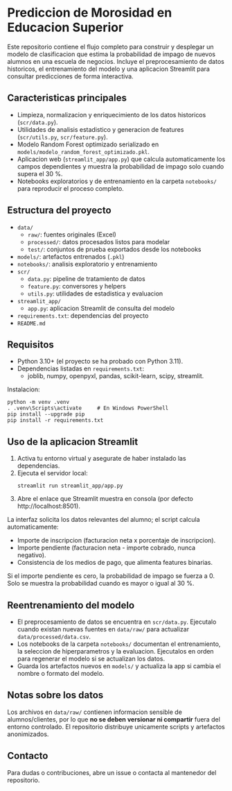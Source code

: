 ﻿# Prediccion de Morosidad en Educacion Superior

Este repositorio contiene el flujo completo para construir y desplegar un modelo de clasificacion que estima la probabilidad de impago de nuevos alumnos en una escuela de negocios. Incluye el preprocesamiento de datos historicos, el entrenamiento del modelo y una aplicacion Streamlit para consultar predicciones de forma interactiva.

## Caracteristicas principales
- Limpieza, normalizacion y enriquecimiento de los datos historicos (`scr/data.py`).
- Utilidades de analisis estadistico y generacion de features (`scr/utils.py`, `scr/feature.py`).
- Modelo Random Forest optimizado serializado en `models/modelo_random_forest_optimizado.pkl`.
- Aplicacion web (`streamlit_app/app.py`) que calcula automaticamente los campos dependientes y muestra la probabilidad de impago solo cuando supera el 30 %.
- Notebooks exploratorios y de entrenamiento en la carpeta `notebooks/` para reproducir el proceso completo.

## Estructura del proyecto
- `data/`
  - `raw/`: fuentes originales (Excel)
  - `processed/`: datos procesados listos para modelar
  - `test/`: conjuntos de prueba exportados desde los notebooks
- `models/`: artefactos entrenados (`.pkl`)
- `notebooks/`: analisis exploratorio y entrenamiento
- `scr/`
  - `data.py`: pipeline de tratamiento de datos
  - `feature.py`: conversores y helpers
  - `utils.py`: utilidades de estadistica y evaluacion
- `streamlit_app/`
  - `app.py`: aplicacion Streamlit de consulta del modelo
- `requirements.txt`: dependencias del proyecto
- `README.md`

## Requisitos
- Python 3.10+ (el proyecto se ha probado con Python 3.11).
- Dependencias listadas en `requirements.txt`:
  - joblib, numpy, openpyxl, pandas, scikit-learn, scipy, streamlit.

Instalacion:
```
python -m venv .venv
. .venv\Scripts\activate     # En Windows PowerShell
pip install --upgrade pip
pip install -r requirements.txt
```

## Uso de la aplicacion Streamlit
1. Activa tu entorno virtual y asegurate de haber instalado las dependencias.
2. Ejecuta el servidor local:
   ```
   streamlit run streamlit_app/app.py
   ```
3. Abre el enlace que Streamlit muestra en consola (por defecto http://localhost:8501).

La interfaz solicita los datos relevantes del alumno; el script calcula automaticamente:
- Importe de inscripcion (facturacion neta x porcentaje de inscripcion).
- Importe pendiente (facturacion neta - importe cobrado, nunca negativo).
- Consistencia de los medios de pago, que alimenta features binarias.

Si el importe pendiente es cero, la probabilidad de impago se fuerza a 0. Solo se muestra la probabilidad cuando es mayor o igual al 30 %.

## Reentrenamiento del modelo
- El preprocesamiento de datos se encuentra en `scr/data.py`. Ejecutalo cuando existan nuevas fuentes en `data/raw/` para actualizar `data/processed/data.csv`.
- Los notebooks de la carpeta `notebooks/` documentan el entrenamiento, la seleccion de hiperparametros y la evaluacion. Ejecutalos en orden para regenerar el modelo si se actualizan los datos.
- Guarda los artefactos nuevos en `models/` y actualiza la app si cambia el nombre o formato del modelo.

## Notas sobre los datos
Los archivos en `data/raw/` contienen informacion sensible de alumnos/clientes, por lo que **no se deben versionar ni compartir** fuera del entorno controlado. El repositorio distribuye unicamente scripts y artefactos anonimizados.

## Contacto
Para dudas o contribuciones, abre un issue o contacta al mantenedor del repositorio.
